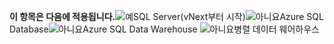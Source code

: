 <Token>**이 항목은 다음에 적용됩니다.**![예](media/yes.png)SQL Server(vNext부터 시작)![아니요](media/no.png)Azure SQL Database![아니요](media/no.png)Azure SQL Data Warehouse ![아니요](media/no.png)병렬 데이터 웨어하우스 </Token>


